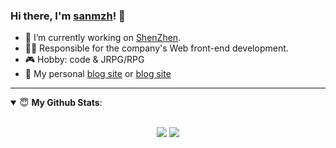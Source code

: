 ### Hi there, I'm [sanmzh](https://github.com/sanm-zh)! 👋

- 🔭 I’m currently working on [ShenZhen](#).
- 👨‍💻 Responsible for the company's Web front-end development.
- 🎮 Hobby: code & JRPG/RPG
- 👋 My personal [blog site](https://sanm-zh.gitee.io) or [blog site](https://sanm-zh.github.io)

---

<details open>
 <summary> 😇 <b>My Github Stats</b>: </summary>
<br>
<p align = "center">
  <img src = "https://github-readme-stats.vercel.app/api?username=sanm-zh&show_icons=true&theme=vue&line_height=40&hide_border=true&count_private=true" />
  <img src = "https://github-readme-stats.vercel.app/api/top-langs/?username=sanm-zh&theme=vue&layout=compact&langs_count=10&hide_border=true" align="top" />
</p>
</details>
